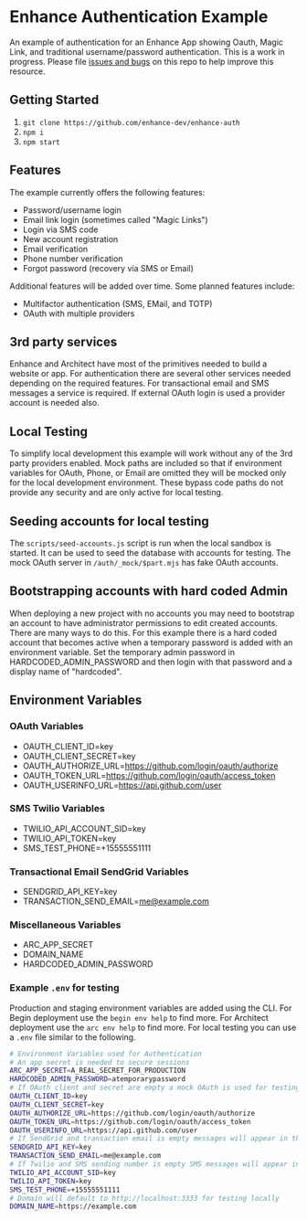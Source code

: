 # Enhance Authentication Example
An example of authentication for an Enhance App showing Oauth, Magic Link, and traditional username/password authentication.
This is a work in progress. Please file [issues and bugs](https://github.com/enhance-dev/enhance-auth/issues) on this repo to help improve this resource.

## Getting Started
1. `git clone https://github.com/enhance-dev/enhance-auth`
2. `npm i`
3. `npm start`

## Features
The example currently offers the following features:
- Password/username login
- Email link login (sometimes called "Magic Links")
- Login via SMS code 
- New account registration
- Email verification
- Phone number verification
- Forgot password (recovery via SMS or Email)

Additional features will be added over time. Some planned features include:
- Multifactor authentication (SMS, EMail, and TOTP)
- OAuth with multiple providers

## 3rd party services
Enhance and Architect have most of the primitives needed to build a website or app.
For authentication there are several other services needed depending on the required features.
For transactional email and SMS messages a service is required. 
If external OAuth login is used a provider account is needed also. 

## Local Testing
To simplify local development this example will work without any of the 3rd party providers enabled.
Mock paths are included so that if environment variables for OAuth, Phone, or Email are omitted they will be mocked only for the local development environment. 
These bypass code paths do not provide any security and are only active for local testing.

## Seeding accounts for local testing
The `scripts/seed-accounts.js` script is run when the local sandbox is started. 
It can be used to seed the database with accounts for testing. 
The mock OAuth server in `/auth/_mock/$part.mjs` has fake OAuth accounts. 


## Bootstrapping accounts with hard coded Admin
When deploying a new project with no accounts you may need to bootstrap an account to have administrator permissions to edit created accounts. 
There are many ways to do this. 
For this example there is a hard coded account that becomes active when a temporary password is added with an environment variable. 
Set the temporary admin password in HARDCODED_ADMIN_PASSWORD and then login with that password and a display name of "hardcoded". 

## Environment Variables

### OAuth Variables
- OAUTH_CLIENT_ID=key
- OAUTH_CLIENT_SECRET=key
- OAUTH_AUTHORIZE_URL=https://github.com/login/oauth/authorize
- OAUTH_TOKEN_URL=https://github.com/login/oauth/access_token
- OAUTH_USERINFO_URL=https://api.github.com/user

### SMS Twilio Variables
- TWILIO_API_ACCOUNT_SID=key
- TWILIO_API_TOKEN=key
- SMS_TEST_PHONE=+15555551111

### Transactional Email SendGrid Variables
- SENDGRID_API_KEY=key
- TRANSACTION_SEND_EMAIL=me@example.com

### Miscellaneous Variables
- ARC_APP_SECRET
- DOMAIN_NAME
- HARDCODED_ADMIN_PASSWORD

### Example `.env` for testing
Production and staging environment variables are added using the CLI. 
For Begin deployment use the `begin env help` to find more. 
For Architect deployment use the `arc env help` to find more.
For local testing you can use a `.env` file similar to the following.

```bash
# Environment Variables used for Authentication
# An app secret is needed to secure sessions
ARC_APP_SECRET=A_REAL_SECRET_FOR_PRODUCTION
HARDCODED_ADMIN_PASSWORD=atemporarypassword
# If OAuth client and secret are empty a mock OAuth is used for testing `/auth/_mock`
OAUTH_CLIENT_ID=key
OAUTH_CLIENT_SECRET=key
OAUTH_AUTHORIZE_URL=https://github.com/login/oauth/authorize
OAUTH_TOKEN_URL=https://github.com/login/oauth/access_token
OAUTH_USERINFO_URL=https://api.github.com/user
# If SendGrid and transaction email is empty messages will appear in the console for testing
SENDGRID_API_KEY=key
TRANSACTION_SEND_EMAIL=me@example.com
# If Twilio and SMS sending number is empty SMS messages will appear in the console for testing
TWILIO_API_ACCOUNT_SID=key
TWILIO_API_TOKEN=key
SMS_TEST_PHONE=+15555551111
# Domain will default to http://localhost:3333 for testing locally
DOMAIN_NAME=https://example.com
```

